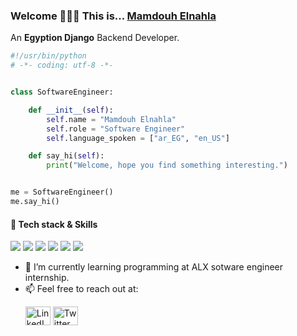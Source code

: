 ### Welcome 👋👋👋 This is... <a href="https://www.linkedin.com/in/mamdouh-ashraf-elnahla">Mamdouh Elnahla</a>
  <p>An <b>Egyption Django</b> Backend Developer.</p>

```python
#!/usr/bin/python
# -*- coding: utf-8 -*-


class SoftwareEngineer:

    def __init__(self):
        self.name = "Mamdouh Elnahla"
        self.role = "Software Engineer"
        self.language_spoken = ["ar_EG", "en_US"]

    def say_hi(self):
        print("Welcome, hope you find something interesting.")


me = SoftwareEngineer()
me.say_hi()
```

#### 🔧 Tech stack & Skills
  ![](https://img.shields.io/badge/Code-C?style=flat&logo=C&logoColor=white&color=blue)
  ![](https://img.shields.io/badge/Code-Python?style=flat&logo=python&logoColor=white&color=blue)
  ![](https://img.shields.io/badge/OS-Linux?style=flat&logo=linux&logoColor=white&color=blue)
  ![](https://img.shields.io/badge/Shell-Bash?style=flat&logo=gnu-bash&logoColor=white&color=blue)
  ![](https://img.shields.io/badge/VCS-GitHub?style=flat&logo=github&logoColor=white&color=blue)
  ![](https://img.shields.io/badge/Editor-VS_Code?style=flat&logo=visual-studio-code&logoColor=white&color=blue)
 

- 🌱 I’m currently learning programming at ALX sotware engineer internship.
- 📫 Feel free to reach out at:
       <p><a href="https://www.linkedin.com/in/mamdouh-ashraf-elnahla" target="_blank"><img alt="LinkedIn" src="https://raw.githubusercontent.com/rahuldkjain/github-profile-readme-generator/master/src/images/icons/Social/linked-in-alt.svg" height="30" width="40" /></a>    <a href="https://twitter.com/MamdouhElnahla" target="_blank"><img alt="Twitter" src="https://raw.githubusercontent.com/rahuldkjain/github-profile-readme-generator/master/src/images/icons/Social/twitter.svg" height="30" width="40"/></a>
</p>
<!--
**mamdouhelnahla75/mamdouhelnahla75** is a ✨ _special_ ✨ repository because its `README.md` (this file) appears on your GitHub profile.

- 🔭 I’m currently working on ...
- 👯 I’m looking to collaborate on ...
- 🤔 I’m looking for help with ...
- 💬 Ask me about ...
- 📫 How to reach me: feel free to reach out at LinkedIn, Twiter or Gmail.
- 😄 Pronouns: ...
- ⚡ Fun fact: ...
![](https://img.shields.io/badge/Code-JavaScript-informational?style=flat&logo=javascript&logoColor=white&color=6aa6f8)
![](https://img.shields.io/badge/Code-React-informational?style=flat&logo=react&logoColor=white&color=6aa6f8)
![](https://img.shields.io/badge/Tools-PostgreSQL-informational?style=flat&logo=postgresql&logoColor=white&color=6aa6f8)
![](https://img.shields.io/badge/Tools-Docker-informational?style=flat&logo=docker&logoColor=white&color=6aa6f8)
![](https://img.shields.io/badge/Tools-Kubernetes-informational?style=flat&logo=kubernetes&logoColor=white&color=6aa6f8)

-->
